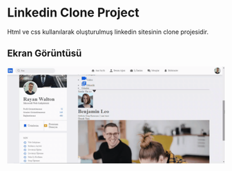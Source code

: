 <h1> Linkedin Clone Project </h1>

Html ve css kullanılarak oluşturulmuş linkedin sitesinin clone projesidir.

<h2> Ekran Görüntüsü </h2>

![](linkedin.gif)
